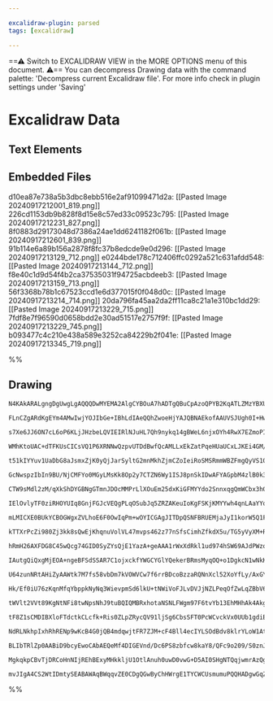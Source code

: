 ```yaml
---

excalidraw-plugin: parsed
tags: [excalidraw]

---
```

==⚠  Switch to EXCALIDRAW VIEW in the MORE OPTIONS menu of this document. ⚠== You can decompress Drawing data with the command palette: 'Decompress current Excalidraw file'. For more info check in plugin settings under 'Saving'


# Excalidraw Data
## Text Elements
## Embedded Files
d10ea87e738a5b3dbc8ebb516e2af91099471d2a: [[Pasted Image 20240917212001_819.png]]
226cd1153db9b828f8d15e8c57ed33c09523c795: [[Pasted Image 20240917212231_827.png]]
8f0883d29173048d7386a24ae1dd6241182f061b: [[Pasted Image 20240917212601_839.png]]
91b114e6a89b156a2878f8fc37b8edcde9e0d296: [[Pasted Image 20240917213129_712.png]]
e0244bde178c712406ffc0292a521c631afdd548: [[Pasted Image 20240917213144_712.png]]
f8e40c1d9d54f4b2ca37535031f94725acbdeeb3: [[Pasted Image 20240917213159_713.png]]
56f3368b78b1c67523ccd1e6d377015f0f048d0c: [[Pasted Image 20240917213214_714.png]]
20da796fa45aa2da2ff11ca8c21a1e310bc1dd29: [[Pasted Image 20240917213229_715.png]]
7fdf8e7f96590d0658bdd2e30ad51517e2757f9f: [[Pasted Image 20240917213229_745.png]]
b093477c4c210e438a589e3252ca84229b2f041e: [[Pasted Image 20240917213345_719.png]]

%%
## Drawing
```compressed-json
N4KAkARALgngDgUwgLgAQQQDwMYEMA2AlgCYBOuA7hADTgQBuCpAzoQPYB2KqATLZMzYBXUtiRoIACyhQ4zZAHoFAc0JRJQgEYA6bGwC2CgF7N6hbEcK4OCtptbErHALRY8RMpWdx8Q1TdIEfARcZgRmBShcZQUebQBmbQAGGjoghH0EDihmbgBtcDBQMBLoeHF0Qn1opH5SxhZ2LjQeAA46yAbWTgA5TjFueIBOABYARgB2VumxjohCDmIsbghc

FLnCZgARdKgEYm4AMwIwjYOJIbGe+IBhLdIAeQQhZwoeHjYAJQBNAEkofAAUVSJUgh0I+HwAGVYMEVoIPCDSswoKQ2ABrBAAdRI6m4fEKAlRGIQMJgcIkCJISMgaL8kg44VyaFmhIgbDguGwahg3DGSSSc2sygpqEFbMw3GcADYRol4vEJkNpZdJtKJvF2mzeWhnCMeEltG14tLpTwhq1LiMJiMRnMUWjMTc2Pg2KQVqjrMxOYFsjSIJouejlHTF

s7Xe6JJ6ON7cL6oP6KLjJHzbeLQVIEIRlNJuHL7Qh9nykq14gBWeL6njxOYh4RwX7EZmoPIAXTmh3ImUb3A4Qkhc1DxEZzGbfYHbM0wkWgOCmWyzbbcyEcGIuD251Qkx40rLSr3ZZ4h7mRA46N7/fwJ7Y2Exm+O+FObJR66EzYgiEWC2U/vBwR7EjEPyIStBMCAaq0uBlpo8TEJo2CtAgmiaGWYzSggPC4IclxJEMowTGMxCYf6zDuBUBSgmArKU

WMhKtoUAC+dTFKUsCICsVQ1P6XRNNwQzpvUTDdBwfQcAMLLxEkZatPqeHUaUCxLJKEi4GM/qbDswQbkcJwIGcKwAFL4AAggA4gAEgAQreYzorgPTGdycAAI4ANIUKQ9C/hC0KwhUEBUgc9rEpiOLEHiLTBY6pJ+fCLrUoOwg5iOzbyZAHJcjyxYCZAwqijlEDKagMoVto25jGWpqmmWUk1tqUo8Pq2iHmWowGhMFaHqBUUkuGboeuQMY+lkCZzIG

t51kIYYuv1UaDbG8aJsmxZjK0yQjJarSyltG2mnMkhZjmCZoIeiRoSMSRmmWBZFmgQyVS10oKrWdINk2+Ttmyna4N2m7jlebJDilF4ThmU5TcQs4ZCNi6fRmK5rtpLITDu0kCq0SQTBM0ongs55oP9163rdqAPk+GYvlAb4rJ+jgcD+HYQggAHoO80rYEBFWwZoQyaK0bSHK0QFlggrTYHu+wKtguGndg+4kWR+SElRHRUXRjHMWybH+Zxyi1GyP

GcNwspzIbIn9BU/NjCMFYo0MGyLMsKk8Op2y7CTZN6Wy1ISJ8pnSkIDwAFYAGpbM4zlB0k3xQlCBnCBQQiEN5kJkqKAXxUFz4hdiy2Rdn0Vp/5gX+nSyVMnycwZdysDZUK9P5XMRVPWWCRPfyl3jKMlVzDqxVjO82j81tZaHiMFoqqMPVOjNkboNGC0jf643BkOfVz9A83DX6cxJuFKYtMq2jjO81omh1PAo/th25id1ZlbKl1Hjdm7vHhF0bWlE

CTW9sMdl2zM/qXkShDYGBNgGTmnJDOcMMPrLlXOuEm25dxKiGFMYYdo2SnnxqgQmWCbx3h0o+L2FMohU3fLTb8KdAErFaIcEspYiKXA1EkDaxAILSlwI1XACBCLEDNOMVaPB6HSjGJoBWBByLKzSmrUE9EShMUKCxSA2sOLVD1txISvEWhagzGbUS4lUDjErFMGWDslIrFwPEV2mkEBI1JrpfSFxzIAH1MAAEURjmTgFsDghx1T0AAGJQAAApwQm

IElOvlyTF0ziRHOYUIq8GnjFGJcVEQgPLqOSubJq5ZRZAKeuIoKgFSKjKMYYwh4qnLAaYYo9R69zzB1I0PA0KTCGO8c0FYUnrwGl6beo1JxBkmtNCMfShpxiXrvPORisbNSxhVRqlozS7kwRmA62Zb6oFOg/C6V0X7cCxtKS0+pxgvXrI2P+X0AEszwRmIGFdwGg1KODGcMCFxwLZAjRBm5kF7gtPxLG10sF4xBgDDMrpib3kcdnV8FCsh0wZl9J

mLMICXE0BUkYCBOGWgxZVLhoE6F0OwIqPm+wOYICGAgJITDpQSNFBRUEMjaJyI1korW5Q1FcVNloo2BS6p6N5ebMSFRJgmjGCY1p5inboFwCMGx7toXEKcegGAPRNCkAALIPDgFiSQDx6AAFVUIjDCNgLYnwQ5RKLukhKBcSSJIPsk+1mIbWUjiZkhkjytxV05DXPuHcimNwlHyJ60ojQESxpWE1rRJiNN1KI5qlUbYqjTIs3RyIc69Lmv0yZO8h

kTTXrPcZi980Zj3kk8sQwEjKhqnuVolVL47mvps462z77nSfsCimhZfkdX5u/TG5yVyXM+Rmb6v0wUgMWGA3BECwZQKhvOHIY7SjfPsX8jGmNhjTFxmeKd+CoVEPJpmuFNMEVUMZv+TcGAkiNRGJoJYkwxYEUapdQ4hxpbmkwoeMY2B25YWIMQMsG16VSJoqrFlJR5FgEUSUZRZR2ISF1vrQVjQ+WoCxjy9DwrDGXHiBUs0z9vaOyKqsMsCqtIex

hRmH26AXFDG8C45wQcg74GID0SyZYsQjE1YazA+geAAA1rWxXdRkl1ud974hSW69AJdPWzq/nk2uBSCp5RKU3YsGpj7mkuEMYYjVqzdtKH3M0lS9xPWxraGq7wJg9OLTmiZi0xrDKLWMpzpbBnlpmSaAqGyjqDGlAVMISCOo1QMyqezbIf6jrQEua5P0aFPPBaUB52SUtjUXe8ld8W4ZroQRulGu4t3Y2OQSCFoLMuHsIWgT2wUz0SEofTahqLBY

IAutgQiQxgMjEOA+ngeBFSdSSAR7C1ojxckfYWGCYGlYQekerBRmsMyqOQ+o1DgkcN1wNkKgxFR1QChVLbaVZHcB0o2G7KjSqT2QDoxAT4khDUuMkFsMsygHgwCmoEyQpk2A9ChCEiYhxRNpPE3a0h0VHUyck3JjOEn7lJS9Rln1uS/X5K3IUtkGnuClL5AaOIrSKwEeJxK1a8b+4lm0PxAzFoB6sIbfECrmborZvnlvPN3mXluagWzzeuaXNsgr

U64zunNRtAHiZyAAWtk7M7fs58vbDm7kVOWVCw7f6rrBDcoBzzaRQNnXcl52XoYfLy/AxGYXUalcvjbPdOCjeQEhbVhxyrYXkPPV+FrV7kvoEqocBUxzNBTAxf+i+8RsAczGNi4gioJhJAqvQ+hbCkjYDm/F6RkGluwZW6xTl63uW7e2ydKXDA9sWzzNWWUp8v6KRlasCYlG7HUbd7Rm9Rh3Fi2ERwYeHADLGWtr8HoT2KAPFB+nBTknof50hySO

Hk/Ef0iU76zKqnMfqYbppkNyNq3WievpmSd6lkU+tNWiVoFJLvDVJjNZLPeqOfZwLqZBbV684f/z5zz+fPSZL2tLaypWlTRyov4Zc205dH4Fce0SZWlyxVoapLQNc4sWx8ttcktbl500sDdvVHcAwTdl0rl4ZCsrcSsBR49ZRb8ncqs509cIBncW9bsAoyFqYmsL1vdkVr0VgDQ1wlRpRjgbZcAuE1xhFDgKk8Au8xhVIEACMkh4I+FzR08WxM9F

tWVlt2VVt89KgNtNFi8twNpsNhJ9tuBQIQMBRxhotaNSNLFWgm97F6tvYb13EhMHhAk4AkgDIYBiAg4thNBTIsR0RmAQ4DIjBPhIkr1okJ8PUp8ZlmciRC4xN5NIjF8slUoV9/UdsMwcc0A8cWQKk1onpWEQMKpn0YiIA+4SoRgh4KkmcLpLQNRzC78Z4PNH9P8y1udC038miP8vMlof8tw2h/Mb4219R6iBAlc0BFQtoBQ8IBVShYt3pzdEtJ1q

tF8Z1sCMDIBXloFTdctkCLcfk+Ris0ZLpZRycQV91ljSg6CbsSFT0PcWCvckVx0UUb1gdiB2tgda1+JiBLppJH0iIpCkhcBgMiiwJL49xsIQd7RFYM8FsaJs84MigOUkNNDC80NhI8wKCy8cNDCWQQNdxzRSDTtLEhgbD6Cbi7sb0B9TJNADJSAkhlARh9A2AhNjIBQYBvh0QegXEehx9YkEcGipMkkSiHQ594j4cIdMCl9vVlN0c19A1sdN9cct

NdRLNkhpIxhRhRENp9wKcB4G0jQB4mdqwjtFR7ZJM+cF4Bll4ecIYLSOdBdv8klrYLoW1AtD5S9QtflQJxhbRdxS85iCDSgJ1fccD0sxx1jcCIYl1YEFjCDLc+1rcBQjxJgv5sED0IUCEySGs7j0BmtHigzniVhNBcITEJhsARhsBWkkgOtNQoJLQpCjxBtcAZI35NBhFWFo8FDGUShmV4TwA4ZVg4A4AYREFuAWJoADpMgVg1xSBzw6gGBCAEAK

BLIbTRlZp0AABiD9bcyEwoCAbAEQeMf4DIGEVnd/Dc6PS8zbfcw8kaY8/QFc9o209/S0znJEG80gI8vYfQQJHyefRIyAA8z8u87808h1aI+coCr8k8nOf8/kj86C/QT4JHZfPcqCkCjIHVVfANLHUodC7Ie8wJTgKAQJH6CEPuEzBCjCn84iqEQgIwCoA0SC28gi78gAFSwCgGMiIGUGaHQGCEOC5yotYpgrjC4s/LYAoAOiBPTMApYqgHvMBEWG

MgkqkpCBvTjDRCoHnNIjREhBExyMHkkljU1OtlAnuh0uwD0vwG+D5AI0SHgNTQqjwmrAzQgCMDYAMDHINgICEBKSNDZTwvkvvOQtAW9QgCHHfJDBIDooYtku/lIBIDZwQ0shdBvQ3JuCGEysyv9E+AQGUH7DjBWA3MBC2FKtKogECrkuAuyDAsxB1SgCaHDOeQ/ECDMGEGYFMkSuIFioqCNwgGDLysdkSpazQAQyyFwE0GCE3FRD8rmGwCIDgG4F

mvJIgA4CS2WtIDmtySEABAWAqBWqqvZE0CDgQGwByChHWrgE1TYCWCUsmumuPQQHADgwGqZmbGAAYhAAYiAA
```
%%